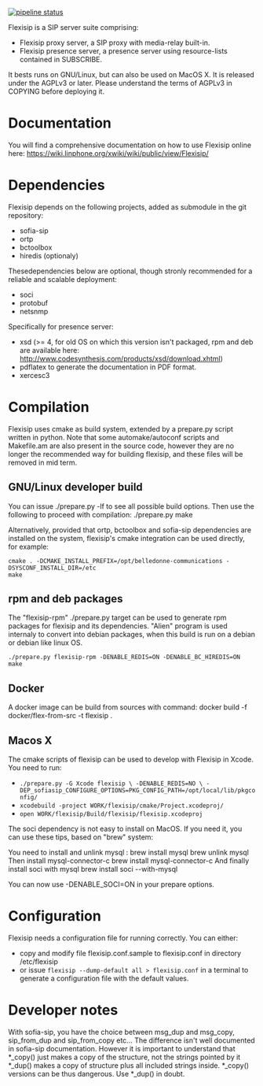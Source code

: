 [![pipeline status](https://gitlab.linphone.org/BC/public/flexisip/badges/master/pipeline.svg)](https://gitlab.linphone.org/BC/public/flexisip/commits/master)

Flexisip is a SIP server suite comprising:
 - Flexisip proxy server, a SIP proxy with media-relay built-in.
 - Flexisip presence server, a presence server using resource-lists contained in SUBSCRIBE.

It bests runs on GNU/Linux, but can also be used on MacOS X.
It is released under the AGPLv3 or later. Please understand the terms of AGPLv3 in COPYING before deploying it.

# Documentation

You will find a comprehensive documentation on how to use Flexisip online 
here: https://wiki.linphone.org/xwiki/wiki/public/view/Flexisip/

# Dependencies

Flexisip depends on the following projects, added as submodule in the git repository:
- sofia-sip
- ortp
- bctoolbox
- hiredis (optionaly)

Thesedependencies below are optional, though stronly recommended for a reliable and scalable deployment:
- soci
- protobuf
- netsnmp

Specifically for presence server:
- xsd (>= 4, for old OS on which this version isn't packaged, rpm and deb 
  are available here: http://www.codesynthesis.com/products/xsd/download.xhtml)
- pdflatex to generate the documentation in PDF format.
- xercesc3


# Compilation

Flexisip uses cmake as build system, extended by a prepare.py script written in python.
Note that some automake/autoconf scripts and Makefile.am are also present in the source code, however
they are no longer the recommended way for building flexisip, and these files will be removed in mid term.

## GNU/Linux developer build

You can issue ./prepare.py -lf to see all possible build options.
Then use the following to proceed with compilation:
	./prepare.py <build options>
	make


Alternatively, provided that ortp, bctoolbox and sofia-sip dependencies are installed on the system, flexisip's cmake
integration can be used directly, for example:

	cmake . -DCMAKE_INSTALL_PREFIX=/opt/belledonne-communications -DSYSCONF_INSTALL_DIR=/etc
	make

## rpm and deb packages

The "flexisip-rpm" ./prepare.py target can be used to generate rpm packages for flexisip and its dependencies.
"Alien" program is used internaly to convert into debian packages, when this build is run on a debian or debian like linux OS.

	./prepare.py flexisip-rpm -DENABLE_REDIS=ON -DENABLE_BC_HIREDIS=ON
	make

## Docker

A docker image can be build from sources with command:
	docker build -f docker/flex-from-src -t flexisip .	

## Macos X

The cmake scripts of flexisip can be used to develop with Flexisip in Xcode.
You need to run:
- `./prepare.py -G Xcode flexisip \
	-DENABLE_REDIS=NO \
	-DEP_sofiasip_CONFIGURE_OPTIONS=PKG_CONFIG_PATH=/opt/local/lib/pkgconfig/ ` 
- `xcodebuild -project WORK/flexisip/cmake/Project.xcodeproj/ ` 
- `open WORK/flexisip/Build/flexisip/flexisip.xcodeproj`

The soci dependency is not easy to install on MacOS. If you need it, you can use these tips, based on "brew" system:

You need to install and unlink mysql :
brew install mysql
brew unlink mysql
Then install mysql-connector-c
brew install mysql-connector-c
And finally install soci with mysql
brew install soci --with-mysql

You can now use -DENABLE_SOCI=ON in your prepare options.

# Configuration


Flexisip needs a configuration file for running correctly.
You can either:
- copy and modify file flexisip.conf.sample to flexisip.conf in directory <prefix>/etc/flexisip
- or issue `flexisip --dump-default all > flexisip.conf` in a terminal 
  to generate a configuration file with the default values.

# Developer notes

With sofia-sip, you have the choice between msg_dup and msg_copy,
sip_from_dup and sip_from_copy etc...
The difference isn't well documented in sofia-sip documentation.
However it is important to understand that
*_copy() just makes a copy of the structure, not the strings pointed by it
*_dup() makes a copy of structure plus all included strings inside.
*_copy() versions can be thus dangerous. Use *_dup() in doubt.

